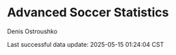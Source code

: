 # Advanced Soccer Statistics
Denis Ostroushko

<!-- gfm -->

Last successful data update: 2025-05-15 01:24:04 CST
